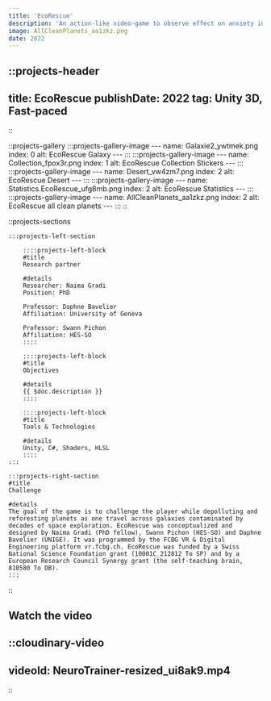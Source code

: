 ```yaml
---
title: 'EcoRescue'
description: 'An action-like video-game to observe effect on anxiety in adolescents.'
image: AllCleanPlanets_aa1zkz.png
date: 2022
---
```


<!-- Project heading and meta info (date, type) -->
::projects-header
---

title: EcoRescue
publishDate: 2022
tag: Unity 3D, Fast-paced
---

::

<!-- Project gallery -->
::projects-gallery
    :::projects-gallery-image
    ---
    name: Galaxie2_ywtmek.png
    index: 0
    alt: EcoRescue Galaxy
    ---
    :::
    :::projects-gallery-image
    ---
    name: Collection_fpox3r.png
    index: 1
    alt: EcoRescue Collection Stickers
    ---
    :::
    :::projects-gallery-image
    ---
    name: Desert_vw4zm7.png
    index: 2
    alt: EcoRescue Desert
    ---
    :::
    :::projects-gallery-image
    ---
    name: Statistics.EcoRescue_ufg8mb.png
    index: 2
    alt: EcoRescue Statistics
    ---
    :::
    :::projects-gallery-image
    ---
    name: AllCleanPlanets_aa1zkz.png
    index: 2
    alt: EcoRescue all clean planets
    ---
    :::
::

::projects-sections
<!-- Single project left section details -->
    :::projects-left-section
<!-- . Partner -->
        ::::projects-left-block
        #title
        Research partner

        #details
        Researcher: Naima Gradi  
        Position: PhD

        Professor: Daphne Bavelier
        Affiliation: University of Geneva

        Professor: Swann Pichon
        Affiliation: HES-SO
        ::::

<!-- . Objective -->
        ::::projects-left-block
        #title
        Objectives

        #details
        {{ $doc.description }}
        ::::

<!-- . Tools & Technologies  -->
        ::::projects-left-block
        #title
        Tools & Technologies

        #details
        Unity, C#, Shaders, HLSL  
        ::::
    :::

<!-- . Challenge -->
    :::projects-right-section
    #title
    Challenge

    #details
    The goal of the game is to challenge the player while depolluting and reforesting planets as one travel across galaxies contaminated by decades of space exploration. EcoRescue was conceptualized and designed by Naima Gradi (PhD fellow), Swann Pichon (HES-SO) and Daphne Bavelier (UNIGE). It was programmed by the FCBG VR & Digital Engineering platform vr.fcbg.ch. EcoRescue was funded by a Swiss National Science Foundation grant (10001C_212812 To SP) and by a European Research Council Synergy grant (the self-teaching brain, 810580 To DB).
    :::
::

## Watch the video

::cloudinary-video
---

videoId: NeuroTrainer-resized_ui8ak9.mp4
---

::
<!-- Related projects -->

